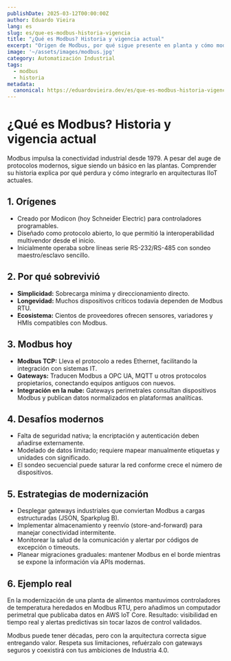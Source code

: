 ```yaml
---
publishDate: 2025-03-12T00:00:00Z
author: Eduardo Vieira
lang: es
slug: es/que-es-modbus-historia-vigencia
title: "¿Qué es Modbus? Historia y vigencia actual"
excerpt: "Origen de Modbus, por qué sigue presente en planta y cómo modernizar implementaciones sin reemplazar equipos heredados."
image: '~/assets/images/modbus.jpg'
category: Automatización Industrial
tags:
  - modbus
  - historia
metadata:
  canonical: https://eduardovieira.dev/es/que-es-modbus-historia-vigencia
---
```


# ¿Qué es Modbus? Historia y vigencia actual

Modbus impulsa la conectividad industrial desde 1979. A pesar del auge de protocolos modernos, sigue siendo un básico en las plantas. Comprender su historia explica por qué perdura y cómo integrarlo en arquitecturas IIoT actuales.

## 1. Orígenes

- Creado por Modicon (hoy Schneider Electric) para controladores programables.
- Diseñado como protocolo abierto, lo que permitió la interoperabilidad multivendor desde el inicio.
- Inicialmente operaba sobre líneas serie RS-232/RS-485 con sondeo maestro/esclavo sencillo.

## 2. Por qué sobrevivió

- **Simplicidad:** Sobrecarga mínima y direccionamiento directo.
- **Longevidad:** Muchos dispositivos críticos todavía dependen de Modbus RTU.
- **Ecosistema:** Cientos de proveedores ofrecen sensores, variadores y HMIs compatibles con Modbus.

## 3. Modbus hoy

- **Modbus TCP:** Lleva el protocolo a redes Ethernet, facilitando la integración con sistemas IT.
- **Gateways:** Traducen Modbus a OPC UA, MQTT u otros protocolos propietarios, conectando equipos antiguos con nuevos.
- **Integración en la nube:** Gateways perimetrales consultan dispositivos Modbus y publican datos normalizados en plataformas analíticas.

## 4. Desafíos modernos

- Falta de seguridad nativa; la encriptación y autenticación deben añadirse externamente.
- Modelado de datos limitado; requiere mapear manualmente etiquetas y unidades con significado.
- El sondeo secuencial puede saturar la red conforme crece el número de dispositivos.

## 5. Estrategias de modernización

- Desplegar gateways industriales que conviertan Modbus a cargas estructuradas (JSON, Sparkplug B).
- Implementar almacenamiento y reenvío (store-and-forward) para manejar conectividad intermitente.
- Monitorear la salud de la comunicación y alertar por códigos de excepción o timeouts.
- Planear migraciones graduales: mantener Modbus en el borde mientras se expone la información vía APIs modernas.

## 6. Ejemplo real

En la modernización de una planta de alimentos mantuvimos controladores de temperatura heredados en Modbus RTU, pero añadimos un computador perimetral que publicaba datos en AWS IoT Core. Resultado: visibilidad en tiempo real y alertas predictivas sin tocar lazos de control validados.

Modbus puede tener décadas, pero con la arquitectura correcta sigue entregando valor. Respeta sus limitaciones, refuérzalo con gateways seguros y coexistirá con tus ambiciones de Industria 4.0.
